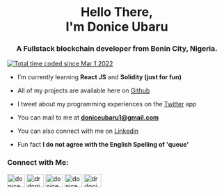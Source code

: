 
<h1 align="center">Hello There,<br> I'm Donice Ubaru</h1>
<h3 align="center">A Fullstack blockchain developer from Benin City, Nigeria. </h3>

<a href="https://wakatime.com/@ca456a02-810f-4c52-b5ef-8c97274a616a"><img src="https://wakatime.com/badge/user/ca456a02-810f-4c52-b5ef-8c97274a616a.svg" alt="Total time coded since Mar 1 2022" /></a> <br>

- I’m currently learning **React JS** and **Solidity (just for fun)**

- All of my projects are available here on <a href= "github.com/Donice" target="_blank">Github</a>

- I tweet about my programming experiences on the <a href="https://twitter.com/drdonice" target="_blank">Twitter</a> app

- You can mail to me at **doniceubaru1@gmail.com**

- You can also connect with me on <a href="https://www.linkedin.com/in/doniceubaru/" target="_blank">Linkedin</a>

- Fun fact **I do not agree with the English Spelling of 'queue'**

<h3 align="left">Connect with Me:</h3>
<p align="left">
<a href="https://codepen.io/donice" target="blank"><img align="center" src="https://raw.githubusercontent.com/rahuldkjain/github-profile-readme-generator/master/src/images/icons/Social/codepen.svg" alt="donice" height="30" width="40" /></a>
<a href="https://twitter.com/drdonice" target="blank"><img align="center" src="https://raw.githubusercontent.com/rahuldkjain/github-profile-readme-generator/master/src/images/icons/Social/twitter.svg" alt="drdonice" height="30" width="40" /></a>
<a href="https://linkedin.com/in/doniceubaru" target="blank"><img align="center" src="https://raw.githubusercontent.com/rahuldkjain/github-profile-readme-generator/master/src/images/icons/Social/linked-in-alt.svg" alt="doniceubaru" height="30" width="40" /></a>
<a href="https://fb.com/donice ubaru" target="blank"><img align="center" src="https://raw.githubusercontent.com/rahuldkjain/github-profile-readme-generator/master/src/images/icons/Social/facebook.svg" alt="donice ubaru" height="30" width="40" /></a>
<a href="https://instagram.com/drdonice" target="blank"><img align="center" src="https://raw.githubusercontent.com/rahuldkjain/github-profile-readme-generator/master/src/images/icons/Social/instagram.svg" alt="drdonice" height="30" width="40" /></a>
</p>

